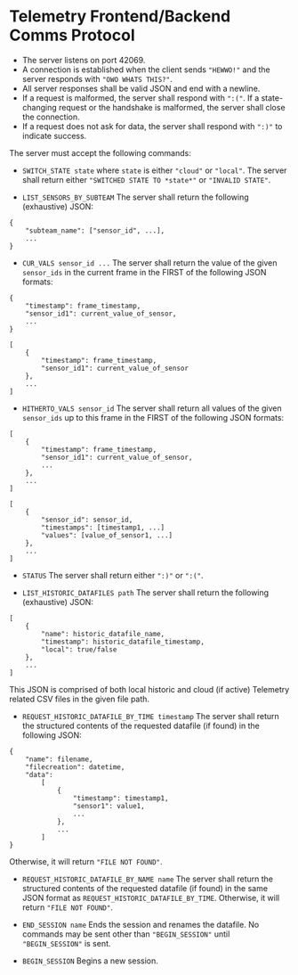# Telemetry Frontend/Backend Comms Protocol

- The server listens on port 42069.
- A connection is established when the client sends `"HEWWO!"` and the server responds with `"OWO WHATS THIS?"`.
- All server responses shall be valid JSON and end with a newline. 
- If a request is malformed, the server shall respond with `":("`. If a state-changing request or the handshake is malformed, the server shall close the connection.
- If a request does not ask for data, the server shall respond with `":)"` to indicate success.


The server must accept the following commands:

- `SWITCH_STATE state`
where `state` is either `"cloud"` or `"local"`. The server shall return either `"SWITCHED STATE TO *state*"` or `"INVALID STATE"`.

- `LIST_SENSORS_BY_SUBTEAM` 
The server shall return the following (exhaustive) JSON:
```
{
    "subteam_name": ["sensor_id", ...],
    ...
}
```

- `CUR_VALS sensor_id ...`
The server shall return the value of the given `sensor_ids` in the current frame in the FIRST of the following JSON formats:
```
{
    "timestamp": frame_timestamp,
    "sensor_id1": current_value_of_sensor,
    ...
}
```
```
[
    {
        "timestamp": frame_timestamp,
        "sensor_id1": current_value_of_sensor
    },
    ...
]
```

- `HITHERTO_VALS sensor_id`
The server shall return all values of the given `sensor_ids` up to this frame in the FIRST of the following JSON formats:
```
[
    {
        "timestamp": frame_timestamp,
        "sensor_id1": current_value_of_sensor,
        ...
    },
    ...
]
```
```
[
    {
        "sensor_id": sensor_id,
        "timestamps": [timestamp1, ...]
        "values": [value_of_sensor1, ...]
    },
    ...
]
```


- `STATUS`
The server shall return either `":)"` or `":("`.

- `LIST_HISTORIC_DATAFILES path`
The server shall return the following (exhaustive) JSON:
```
[
    {
        "name": historic_datafile_name, 
        "timestamp": historic_datafile_timestamp,
        "local": true/false
    },
    ...
]
```
This JSON is comprised of both local historic and cloud (if active) Telemetry related CSV files in the given file path.

- `REQUEST_HISTORIC_DATAFILE_BY_TIME timestamp`
The server shall return the structured contents of the requested datafile (if found) in the following JSON:
```
{
    "name": filename,
    "filecreation": datetime,
    "data":
        [
            {
                "timestamp": timestamp1,
                "sensor1": value1,
                ...
            },
            ...
        ]
}
```
Otherwise, it will return `"FILE NOT FOUND"`.

- `REQUEST_HISTORIC_DATAFILE_BY_NAME name`
The server shall return the structured contents of the requested datafile (if found) in the same JSON format as `REQUEST_HISTORIC_DATAFILE_BY_TIME`. Otherwise, it will return `"FILE NOT FOUND"`.

- `END_SESSION name`
Ends the session and renames the datafile. No commands may be sent other than `"BEGIN_SESSION"` until `"BEGIN_SESSION"` is sent.

- `BEGIN_SESSION`
Begins a new session.

